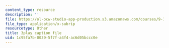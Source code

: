 ```yaml
---
content_type: resource
description: ''
file: https://ol-ocw-studio-app-production.s3.amazonaws.com/courses/9-13-the-human-brain-spring-2019/1c95fa7b00395f7fa4f4ac6d05bccc0e_9Bz-5-RC690.vtt
file_type: application/x-subrip
resourcetype: Other
title: 3play caption file
uid: 1c95fa7b-0039-5f7f-a4f4-ac6d05bccc0e
---
```

